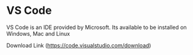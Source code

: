 # VS Code
VS Code is an IDE provided by Microsoft. Its available to be installed on Windows, Mac and Linux

Download Link (https://code.visualstudio.com/download)
